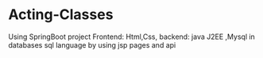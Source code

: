 # Acting-Classes
Using SpringBoot project   Frontend: Html,Css, backend: java J2EE ,Mysql in databases sql language by using jsp pages and api 
